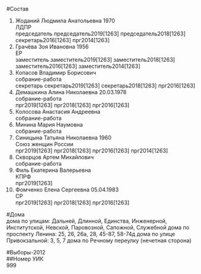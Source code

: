 #Состав  
1. Жоданий Людмила Анатольевна 1970  
    ЛДПР  
    председатель председатель2019[1263] председатель2018[1263] секретарь2016[1263] прг2014[1263]  
2. Грачёва Зоя Ивановна 1956  
    ЕР  
    заместитель заместитель2019[1263] заместитель2018[1263] заместитель2016[1263] заместитель2014[1263]  
3. Копасов Владимир Борисович  
    собрание-работа  
    секретарь секретарь2019[1263] секретарь2018[1263] прг2016[1263]  
4. Демашкина Алина Николаевна 20.03.1978  
    собрание-работа  
    прг2019[1263] прг2018[1263] прг2016[1263]  
5. Колосова Анастасия Андреевна  
    собрание-работа  
6. Минина Мария Наумовна  
    собрание-работа  
7. Синицына Татьяна Николаевна 1960  
    Союз женщин России  
    прг2019[1263] прг2018[1263] прг2016[1263] прг2014[1263]  
8. Скворцов Артем Михайлович  
    собрание-работа  
9. Филь Екатерина Валерьевна  
    КПРФ  
    прг2019[1263]  
10. Фомченко Елена Сергеевна 05.04.1983  
    СР  
    прг2019[1263] прг2018[1263] прг2016[1263]  
  
#Дома  
дома по улицам: Дальней, Длинной, Единства, Инженерной, Институтской,  Невской, Паровозной, Сапожной, Служебной дома по проспекту Ленина: 25, 26, 26а, 28, 45-87, 58-74д дома по улице Привокзальной: 3, 5, 7 дома по Речному переулку (нечетная сторона)  
  
#Выборы-2012  
##Номер УИК  
999  
